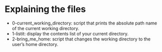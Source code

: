 # Explaining the files
* 0-current_working_directory: script that prints the absolute path name of the current working directory.
* 1-listit: display the contents list of your current directory.
* 2-bring_me_home: script that changes the working directory to the user’s home directory.
